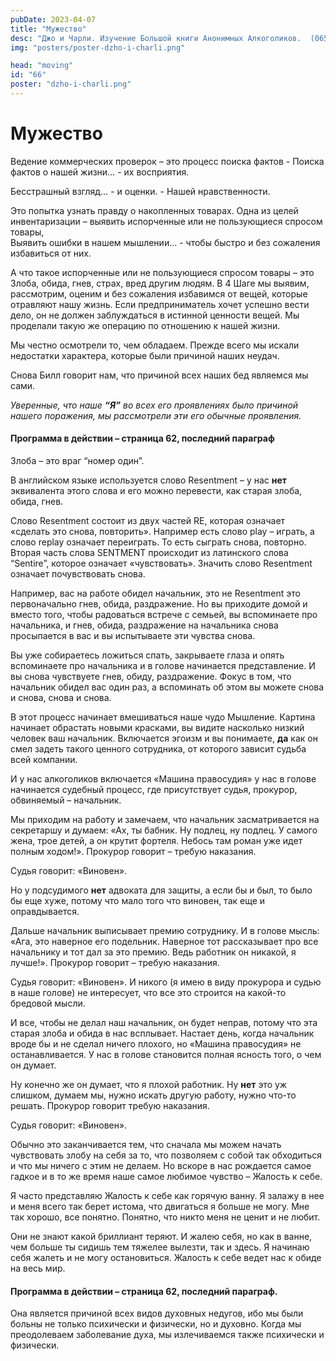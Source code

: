 ```yaml
---
pubDate: 2023-04-07
title: "Мужество"
desc: "Джо и Чарли. Изучение Большой книги Анонимных Алкоголиков.  (065)"
img: "posters/poster-dzho-i-charli.png"

head: "moving"
id: "66"
poster: "dzho-i-charli.png"
---
```


# Мужество

Ведение коммерческих проверок – это процесс поиска фактов - Поиска фактов о нашей жизни… - их восприятия.

Бесстрашный взгляд… - и оценки. - Нашей нравственности.

Это попытка узнать правду о накопленных товарах. Одна из целей инвентаризации – выявить испорченные или не пользующиеся спросом товары, <br>
Выявить ошибки в нашем мышлении… - чтобы быстро и без сожаления избавиться от них.

А что такое испорченные или не пользующиеся спросом товары – это Злоба, обида, гнев, страх, вред другим людям.
В 4 Шаге мы выявим, рассмотрим, оценим и без сожаления избавимся от вещей, которые отравляют нашу жизнь.
Если предприниматель хочет успешно вести дело, он не должен заблуждаться в истинной ценности вещей.
Мы проделали такую же операцию по отношению к нашей жизни.

Мы честно осмотрели то, чем обладаем. Прежде всего мы искали недостатки характера, которые были причиной наших неудач.

Снова Билл говорит нам, что причиной всех наших бед являемся мы сами.

_Уверенные, что наше **“Я”** во всех его проявлениях было причиной нашего поражения, мы рассмотрели эти его обычные проявления._

#### Программа в действии – страница 62, последний параграф

Злоба – это враг “номер один”.

В английском языке используется слово Resentment – у нас **нет** эквивалента этого слова и его можно перевести, как старая злоба, обида, гнев.

Слово Resentment состоит из двух частей RE, которая означает «сделать это снова, повторить». Например есть слово play – играть, а слово replay означает переиграть. То есть сыграть снова, повторно. Вторая часть слова SENTMENT происходит из латинского слова “Sentire”, которое означает «чувствовать».
Значить слово Resentment означает почувствовать снова.

Например, вас на работе обидел начальник, это не Resentment это первоначально гнев, обида, раздражение. Но вы приходите домой и вместо того, чтобы радоваться встрече с семьей, вы вспоминаете про начальника, и гнев, обида, раздражение на начальника снова просыпается в вас и вы испытываете эти чувства снова.

Вы уже собираетесь ложиться спать, закрываете глаза и опять вспоминаете про начальника и в голове начинается представление. И вы снова чувствуете гнев, обиду, раздражение. Фокус в том, что начальник обидел вас один раз, а вспоминать об этом вы можете снова и снова, снова и снова.

В этот процесс начинает вмешиваться наше чудо Мышление. Картина начинает обрастать новыми красками, вы видите насколько низкий человек ваш начальник. Включается эгоизм и вы понимаете, **да** как он смел задеть такого ценного сотрудника, от которого зависит судьба всей компании.

И у нас алкоголиков включается «Машина правосудия» у нас в голове начинается судебный процесс, где присутствует судья, прокурор, обвиняемый – начальник.

Мы приходим на работу и замечаем, что начальник засматривается на секретаршу и думаем: «Ах, ты бабник. Ну подлец, ну подлец. У самого жена, трое детей, а он крутит фортеля. Небось там роман уже идет полным ходом!». Прокурор говорит – требую наказания.

Судья говорит: «Виновен».

Но у подсудимого **нет** адвоката для защиты, а если бы и был, то было бы еще хуже, потому что мало того что виновен, так еще и оправдывается.

Дальше начальник выписывает премию сотруднику. И в голове мысль: «Ага, это наверное его подельник. Наверное тот рассказывает про все начальнику и тот дал за это премию. Ведь работник он никакой, я лучше!». Прокурор говорит – требую наказания.

Судья говорит: «Виновен». И никого (я имею в виду прокурора и судью в наше голове) не интересует, что все это строится на какой-то бредовой мысли.

И все, чтобы не делал наш начальник, он будет неправ, потому что эта старая злоба и обида в нас всплывает.
Настает день, когда начальник вроде бы и не сделал ничего плохого, но «Машина правосудия» не останавливается. У нас в голове становится полная ясность того, о чем он думает.

Ну конечно же он думает, что я плохой работник. Ну **нет** это уж слишком, думаем мы, нужно искать другую работу, нужно что-то решать. Прокурор говорит требую наказания.

Судья говорит: «Виновен».

Обычно это заканчивается тем, что сначала мы можем начать чувствовать злобу на себя за то, что позволяем с собой так обходиться и что мы ничего с этим не делаем. Но вскоре в нас рождается самое гадкое и в то же время наше самое любимое чувство – Жалость к себе.

Я часто представляю Жалость к себе как горячую ванну. Я залажу в нее и меня всего так берет истома, что двигаться я больше не могу. Мне так хорошо, все понятно. Понятно, что никто меня не ценит и не любит.

Они не знают какой бриллиант теряют. И жалею себя, но как в ванне, чем больше ты сидишь тем тяжелее вылезти, так и здесь. Я начинаю себя жалеть и не могу остановиться.
Жалость к себе ведет нас к обиде на весь мир.

#### Программа в действии – страница 62, последний параграф.

Она является причиной всех видов духовных недугов, ибо мы были больны не только психически и физически, но и духовно. Когда мы преодолеваем заболевание духа, мы излечиваемся также психически и физически.
